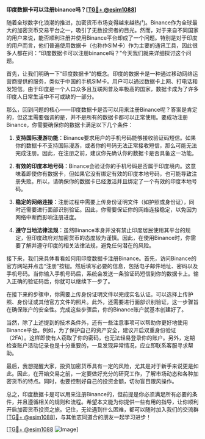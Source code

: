 **印度数据卡可以注册binance吗？[[TG💪+ @esim1088](https://t.me/s/esim1088)]**

随着全球数字化浪潮的推进，加密货币市场变得越来越热门。Binance作为全球最大的加密货币交易平台之一，吸引了无数投资者的目光。然而，对于来自不同国家的用户来说，能否顺利注册并使用Binance平台却成了一个问题。特别是对于印度的用户而言，他们普遍使用数据卡（也称作SIM卡）作为主要的通讯工具，因此很多人都在问：“印度数据卡可以注册binance吗？”今天我们就来详细探讨这个问题。

首先，让我们明确一下“印度数据卡”的概念。印度的数据卡是一种通过移动网络运营商提供的服务，类似于中国的手机SIM卡。用户可以通过数据卡上网、打电话和发短信。由于印度是一个人口众多且互联网普及率极高的国家，数据卡成为了许多印度人日常生活中不可或缺的一部分。

那么，回到问题的核心——印度数据卡是否可以用来注册Binance呢？答案是肯定的，但这里需要强调的是，并不是所有的数据卡都可以正常使用。要成功注册Binance，你需要确保你的数据卡满足以下几个条件：

1. **支持国际漫游功能**：Binance要求用户的手机号码能够接收验证码短信。如果你的数据卡不支持国际漫游，或者你的号码无法正常接收短信，那么可能无法完成注册。因此，在注册之前，建议你先确认你的数据卡是否具备这一功能。

2. **有效的印度本地号码**：Binance会验证你的手机号码是否属于印度境内。这意味着即使你有数据卡，但如果它没有绑定有效的印度本地号码，也可能导致注册失败。所以，请确保你的数据卡已经激活并且绑定了一个有效的印度本地号码。

3. **稳定的网络连接**：注册过程中需要上传身份证明文件（如护照或身份证），同时还需要进行面部识别验证。因此，你需要保证你的网络连接稳定，以免因为网络中断而影响注册进度。

4. **遵守当地法律法规**：虽然Binance本身并没有禁止印度居民使用其平台的规定，但印度政府对加密货币的态度较为谨慎。因此，在使用Binance时，你需要了解并遵守印度的相关法律法规，避免任何潜在的风险。

接下来，我们来具体看看如何用印度数据卡注册Binance。首先，访问Binance的官方网站并点击“注册”按钮。然后填写必要的信息，包括电子邮件地址、密码以及手机号码。当你输入手机号码后，系统会发送一条验证码短信到你的数据卡上。输入正确的验证码后，你就可以继续下一步了。

在接下来的步骤中，你需要上传身份证明文件以完成实名认证。可以选择上传护照、身份证或其他官方文件的照片。此外，还需要进行面部识别验证，这一步骤旨在确保账户的安全性。完成这些步骤后，你的Binance账户就基本创建好了。

当然，除了上述提到的技术条件外，还有一些注意事项可以帮助你更好地使用Binance平台。例如，为了保护自己的资产安全，建议开启双重身份验证（2FA）。这样即使有人窃取了你的密码，也无法轻易登录你的账户。另外，定期检查账户活动记录也是十分重要的，一旦发现异常情况，应立即联系客服寻求帮助。

最后，我想提醒大家，投资加密货币具有一定的风险，尤其是对于新手来说更是如此。因此，在开始交易之前，一定要做好充分的研究工作，了解市场动态和各种加密货币的特点。同时，也要控制好自己的投资金额，切勿盲目跟风操作。

总之，印度数据卡是可以用来注册Binance的，但前提是你必须满足所有必要的条件，并且遵循相关的规则和流程。希望本文能为你提供一些有用的指导，让你顺利开启加密货币投资之旅。记住，无论遇到什么困难，都可以随时加入我们的交流群[[TG💪+ @esim1088](https://t.me/s/esim1088)]，与其他志同道合的朋友一起学习进步！

[[TG💪+ @esim1088](https://t.me/s/esim1088) ![Image](https://i.postimg.cc/4NQfJmqS/Snipaste-2025-05-13-00-14-12.png)]